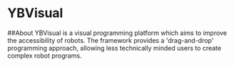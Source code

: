 # YBVisual
##About
YBVisual is a visual programming platform which aims to improve the accessibility of robots. The framework provides a 'drag-and-drop' programming approach, allowing less technically minded users to create complex robot programs.
